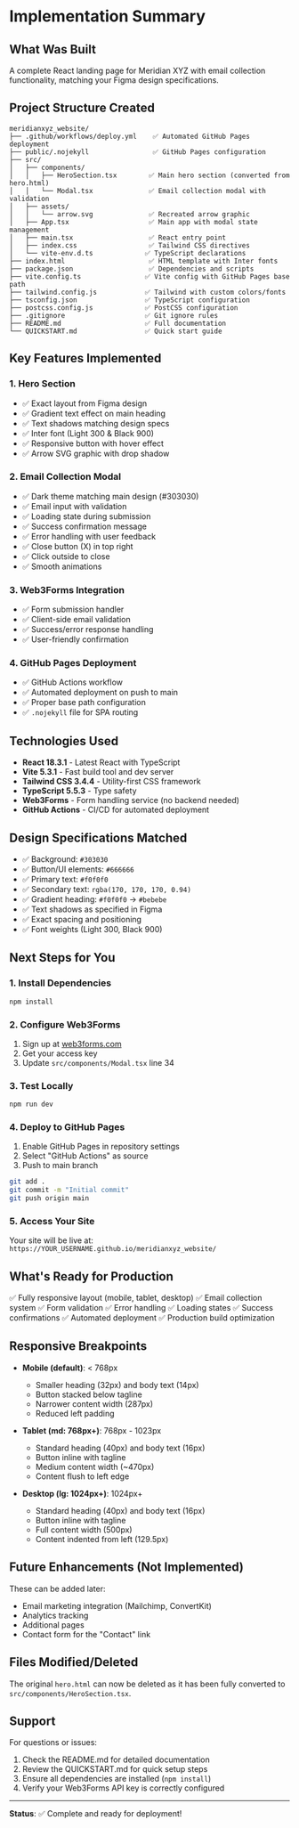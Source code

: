 # Implementation Summary

## What Was Built

A complete React landing page for Meridian XYZ with email collection functionality, matching your Figma design specifications.

## Project Structure Created

```
meridianxyz_website/
├── .github/workflows/deploy.yml    ✅ Automated GitHub Pages deployment
├── public/.nojekyll                ✅ GitHub Pages configuration
├── src/
│   ├── components/
│   │   ├── HeroSection.tsx        ✅ Main hero section (converted from hero.html)
│   │   └── Modal.tsx              ✅ Email collection modal with validation
│   ├── assets/
│   │   └── arrow.svg              ✅ Recreated arrow graphic
│   ├── App.tsx                    ✅ Main app with modal state management
│   ├── main.tsx                   ✅ React entry point
│   ├── index.css                  ✅ Tailwind CSS directives
│   └── vite-env.d.ts             ✅ TypeScript declarations
├── index.html                     ✅ HTML template with Inter fonts
├── package.json                   ✅ Dependencies and scripts
├── vite.config.ts                ✅ Vite config with GitHub Pages base path
├── tailwind.config.js            ✅ Tailwind with custom colors/fonts
├── tsconfig.json                 ✅ TypeScript configuration
├── postcss.config.js             ✅ PostCSS configuration
├── .gitignore                    ✅ Git ignore rules
├── README.md                     ✅ Full documentation
└── QUICKSTART.md                 ✅ Quick start guide
```

## Key Features Implemented

### 1. Hero Section

- ✅ Exact layout from Figma design
- ✅ Gradient text effect on main heading
- ✅ Text shadows matching design specs
- ✅ Inter font (Light 300 & Black 900)
- ✅ Responsive button with hover effect
- ✅ Arrow SVG graphic with drop shadow

### 2. Email Collection Modal

- ✅ Dark theme matching main design (#303030)
- ✅ Email input with validation
- ✅ Loading state during submission
- ✅ Success confirmation message
- ✅ Error handling with user feedback
- ✅ Close button (X) in top right
- ✅ Click outside to close
- ✅ Smooth animations

### 3. Web3Forms Integration

- ✅ Form submission handler
- ✅ Client-side email validation
- ✅ Success/error response handling
- ✅ User-friendly confirmation

### 4. GitHub Pages Deployment

- ✅ GitHub Actions workflow
- ✅ Automated deployment on push to main
- ✅ Proper base path configuration
- ✅ `.nojekyll` file for SPA routing

## Technologies Used

- **React 18.3.1** - Latest React with TypeScript
- **Vite 5.3.1** - Fast build tool and dev server
- **Tailwind CSS 3.4.4** - Utility-first CSS framework
- **TypeScript 5.5.3** - Type safety
- **Web3Forms** - Form handling service (no backend needed)
- **GitHub Actions** - CI/CD for automated deployment

## Design Specifications Matched

- ✅ Background: `#303030`
- ✅ Button/UI elements: `#666666`
- ✅ Primary text: `#f0f0f0`
- ✅ Secondary text: `rgba(170, 170, 170, 0.94)`
- ✅ Gradient heading: `#f0f0f0` → `#bebebe`
- ✅ Text shadows as specified in Figma
- ✅ Exact spacing and positioning
- ✅ Font weights (Light 300, Black 900)

## Next Steps for You

### 1. Install Dependencies

```bash
npm install
```

### 2. Configure Web3Forms

1. Sign up at [web3forms.com](https://web3forms.com)
2. Get your access key
3. Update `src/components/Modal.tsx` line 34

### 3. Test Locally

```bash
npm run dev
```

### 4. Deploy to GitHub Pages

1. Enable GitHub Pages in repository settings
2. Select "GitHub Actions" as source
3. Push to main branch

```bash
git add .
git commit -m "Initial commit"
git push origin main
```

### 5. Access Your Site

Your site will be live at:
`https://YOUR_USERNAME.github.io/meridianxyz_website/`

## What's Ready for Production

✅ Fully responsive layout (mobile, tablet, desktop)
✅ Email collection system
✅ Form validation
✅ Error handling
✅ Loading states
✅ Success confirmations
✅ Automated deployment
✅ Production build optimization

## Responsive Breakpoints

- **Mobile (default)**: < 768px

  - Smaller heading (32px) and body text (14px)
  - Button stacked below tagline
  - Narrower content width (287px)
  - Reduced left padding

- **Tablet (md: 768px+)**: 768px - 1023px

  - Standard heading (40px) and body text (16px)
  - Button inline with tagline
  - Medium content width (~470px)
  - Content flush to left edge

- **Desktop (lg: 1024px+)**: 1024px+
  - Standard heading (40px) and body text (16px)
  - Button inline with tagline
  - Full content width (500px)
  - Content indented from left (129.5px)

## Future Enhancements (Not Implemented)

These can be added later:

- Email marketing integration (Mailchimp, ConvertKit)
- Analytics tracking
- Additional pages
- Contact form for the "Contact" link

## Files Modified/Deleted

The original `hero.html` can now be deleted as it has been fully converted to `src/components/HeroSection.tsx`.

## Support

For questions or issues:

1. Check the README.md for detailed documentation
2. Review the QUICKSTART.md for quick setup steps
3. Ensure all dependencies are installed (`npm install`)
4. Verify your Web3Forms API key is correctly configured

---

**Status**: ✅ Complete and ready for deployment!
